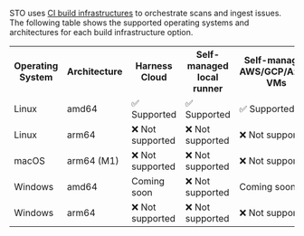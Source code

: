 STO uses [CI build infrastructures](/docs/continuous-integration/use-ci/set-up-build-infrastructure/which-build-infrastructure-is-right-for-me.md) to orchestrate scans and ingest issues. The following table shows the supported operating systems and architectures for each build infrastructure option.

<table>
    <tr>
        <th>Operating System</th>
        <th>Architecture</th>
        <th>Harness Cloud</th>
        <th>Self-managed local runner</th>
        <th>Self-managed AWS/GCP/Azure VMs</th>
        <th>Self-managed Kubernetes cluster</th>
    </tr>
    <tr>
        <td>Linux</td>
        <td>amd64</td>
        <td align="left">✅ Supported</td>
        <td align="left">✅ Supported</td>
        <td align="left">✅ Supported</td>
        <td align="left">✅ Supported</td>
    </tr>
    <tr>
        <td>Linux</td>
        <td>arm64</td>
        <td align="left">❌ Not supported</td>
        <td align="left">❌ Not supported</td>
        <td align="left">❌ Not supported</td>
        <td align="left">❌ Not supported</td>
    </tr>
    <tr>
        <td>macOS</td>
        <td>arm64 (M1)</td>
        <td align="left">❌ Not supported</td>
        <td align="left">❌ Not supported</td>
        <td align="left">❌ Not supported</td>
    <td align="left">❌ Not supported</td>
    </tr>
    <tr>
        <td>Windows</td>
        <td>amd64</td>
        <td align="left">Coming soon</td>
        <td align="left">❌ Not supported</td>
        <td align="left">Coming soon</td>
        <td align="left">❌ Not supported</td>
    </tr>
    <tr>
        <td>Windows</td>
        <td>arm64</td>
        <td align="left">❌ Not supported</td>
        <td align="left">❌ Not supported</td>
        <td align="left">❌ Not supported</td>
        <td align="left">❌ Not supported</td>
    </tr>
</table>